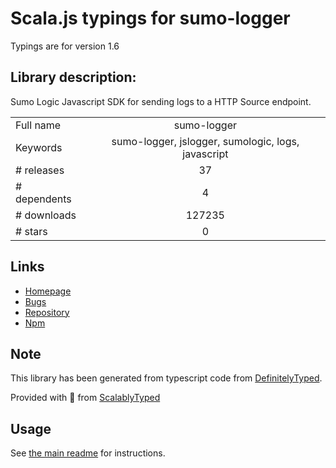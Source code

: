 
# Scala.js typings for sumo-logger

Typings are for version 1.6

## Library description:
Sumo Logic Javascript SDK for sending logs to a HTTP Source endpoint.

|                    |                 |
| ------------------ | :-------------: |
| Full name          | sumo-logger |
| Keywords           | sumo-logger, jslogger, sumologic, logs, javascript |
| # releases         | 37 |
| # dependents       | 4 |
| # downloads        | 127235 |
| # stars            | 0 |

## Links
- [Homepage](https://github.com/sumologic/js-sumo-logger#readme)
- [Bugs](https://github.com/sumologic/js-sumo-logger/issues)
- [Repository](https://github.com/SumoLogic/js-sumo-logger)
- [Npm](https://www.npmjs.com/package/sumo-logger)
    


## Note
This library has been generated from typescript code from [DefinitelyTyped](https://definitelytyped.org).

Provided with :purple_heart: from [ScalablyTyped](https://github.com/oyvindberg/ScalablyTyped)

## Usage
See [the main readme](../../readme.md) for instructions.


